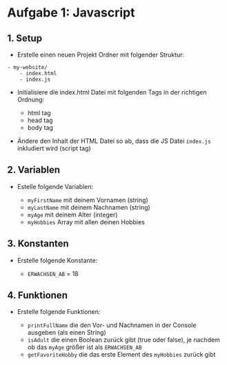 # Aufgabe 1: Javascript


## 1. Setup

- Erstelle einen neuen Projekt Ordner mit folgender Struktur:

```
- my-website/
    - index.html
    - index.js
```

- Initialisiere die index.html Datei mit folgenden Tags in der richtigen Ordnung:

    - html tag
    - head tag
    - body tag

- Ändere den Inhalt der HTML Datei so ab, dass die JS Datei `index.js` inkludiert wird (script tag)

## 2. Variablen

- Estelle folgende Variablen:

    - `myFirstName` mit deinem Vornamen (string)
    - `myLastName` mit deinem Nachnamen (string)
    - `myAge` mit deinem Alter (integer)
    - `myHobbies` Array mit allen deinen Hobbies

## 3. Konstanten

- Erstelle folgende Konstante:

    - `ERWACHSEN_AB` = 18

## 4. Funktionen

- Erstelle folgende Funktionen:

    - `printFullName` die den Vor- und Nachnamen in der Console ausgeben (als einen String)
    - `isAdult` die einen Boolean zurück gibt (true oder false), je nachdem ob das `myAge` größer ist als `ERWACHSEN_AB`
    - `getFavoriteHobby` die das erste Element des `myHobbies` zurück gibt
